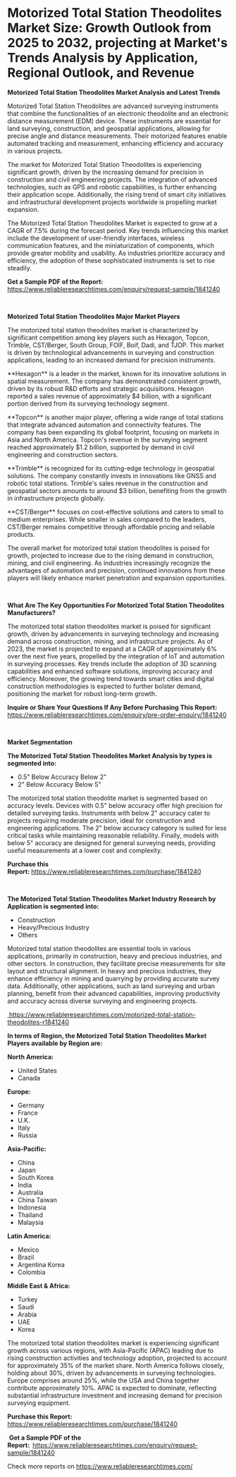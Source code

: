<p><h1>Motorized Total Station Theodolites Market Size: Growth Outlook from 2025 to 2032, projecting at Market's Trends Analysis by Application, Regional Outlook, and Revenue</h1></p><p><strong>Motorized Total Station Theodolites Market Analysis and Latest Trends</strong></p>
<p><p>Motorized Total Station Theodolites are advanced surveying instruments that combine the functionalities of an electronic theodolite and an electronic distance measurement (EDM) device. These instruments are essential for land surveying, construction, and geospatial applications, allowing for precise angle and distance measurements. Their motorized features enable automated tracking and measurement, enhancing efficiency and accuracy in various projects.</p><p>The market for Motorized Total Station Theodolites is experiencing significant growth, driven by the increasing demand for precision in construction and civil engineering projects. The integration of advanced technologies, such as GPS and robotic capabilities, is further enhancing their application scope. Additionally, the rising trend of smart city initiatives and infrastructural development projects worldwide is propelling market expansion.</p><p>The Motorized Total Station Theodolites Market is expected to grow at a CAGR of 7.5% during the forecast period. Key trends influencing this market include the development of user-friendly interfaces, wireless communication features, and the miniaturization of components, which provide greater mobility and usability. As industries prioritize accuracy and efficiency, the adoption of these sophisticated instruments is set to rise steadily.</p></p>
<p><strong>Get a Sample PDF of the Report:&nbsp;</strong> <a href="https://www.reliableresearchtimes.com/enquiry/request-sample/1841240?utm_campaign=3363&utm_medium=2&utm_source=Github&utm_content=ia&utm_term=12042025&utm_id=motorized-total-station-theodolites">https://www.reliableresearchtimes.com/enquiry/request-sample/1841240</a></p>
<p>&nbsp;</p>
<p><strong>Motorized Total Station Theodolites Major Market Players</strong></p>
<p><p>The motorized total station theodolites market is characterized by significant competition among key players such as Hexagon, Topcon, Trimble, CST/Berger, South Group, FOIF, Boif, Dadi, and TJOP. This market is driven by technological advancements in surveying and construction applications, leading to an increased demand for precision instruments.</p><p>**Hexagon** is a leader in the market, known for its innovative solutions in spatial measurement. The company has demonstrated consistent growth, driven by its robust R&D efforts and strategic acquisitions. Hexagon reported a sales revenue of approximately $4 billion, with a significant portion derived from its surveying technology segment.</p><p>**Topcon** is another major player, offering a wide range of total stations that integrate advanced automation and connectivity features. The company has been expanding its global footprint, focusing on markets in Asia and North America. Topcon's revenue in the surveying segment reached approximately $1.2 billion, supported by demand in civil engineering and construction sectors.</p><p>**Trimble** is recognized for its cutting-edge technology in geospatial solutions. The company constantly invests in innovations like GNSS and robotic total stations. Trimble's sales revenue in the construction and geospatial sectors amounts to around $3 billion, benefiting from the growth in infrastructure projects globally.</p><p>**CST/Berger** focuses on cost-effective solutions and caters to small to medium enterprises. While smaller in sales compared to the leaders, CST/Berger remains competitive through affordable pricing and reliable products.</p><p>The overall market for motorized total station theodolites is poised for growth, projected to increase due to the rising demand in construction, mining, and civil engineering. As industries increasingly recognize the advantages of automation and precision, continued innovations from these players will likely enhance market penetration and expansion opportunities.</p></p>
<p>&nbsp;</p>
<p><strong>What Are The Key Opportunities For Motorized Total Station Theodolites Manufacturers?</strong></p>
<p><p>The motorized total station theodolites market is poised for significant growth, driven by advancements in surveying technology and increasing demand across construction, mining, and infrastructure projects. As of 2023, the market is projected to expand at a CAGR of approximately 6% over the next five years, propelled by the integration of IoT and automation in surveying processes. Key trends include the adoption of 3D scanning capabilities and enhanced software solutions, improving accuracy and efficiency. Moreover, the growing trend towards smart cities and digital construction methodologies is expected to further bolster demand, positioning the market for robust long-term growth.</p></p>
<p><strong>Inquire or Share Your Questions If Any Before Purchasing This Report:</strong> <a href="https://www.reliableresearchtimes.com/enquiry/pre-order-enquiry/1841240?utm_campaign=3363&utm_medium=2&utm_source=Github&utm_content=ia&utm_term=12042025&utm_id=motorized-total-station-theodolites">https://www.reliableresearchtimes.com/enquiry/pre-order-enquiry/1841240</a></p>
<p>&nbsp;</p>
<p><strong>Market Segmentation</strong></p>
<p><strong>The Motorized Total Station Theodolites Market Analysis by types is segmented into:</strong></p>
<p><ul><li>0.5" Below Accuracy Below 2"</li><li>2" Below Accuracy Below 5"</li></ul></p>
<p><p>The motorized total station theodolite market is segmented based on accuracy levels. Devices with 0.5" below accuracy offer high precision for detailed surveying tasks. Instruments with below 2" accuracy cater to projects requiring moderate precision, ideal for construction and engineering applications. The 2" below accuracy category is suited for less critical tasks while maintaining reasonable reliability. Finally, models with below 5" accuracy are designed for general surveying needs, providing useful measurements at a lower cost and complexity.</p></p>
<p><strong>Purchase this Report:&nbsp;</strong><a href="https://www.reliableresearchtimes.com/purchase/1841240?utm_campaign=3363&utm_medium=2&utm_source=Github&utm_content=ia&utm_term=12042025&utm_id=motorized-total-station-theodolites">https://www.reliableresearchtimes.com/purchase/1841240</a></p>
<p>&nbsp;</p>
<p><strong>The Motorized Total Station Theodolites Market Industry Research by Application is segmented into:</strong></p>
<p><ul><li>Construction</li><li>Heavy/Precious Industry</li><li>Others</li></ul></p>
<p><p>Motorized total station theodolites are essential tools in various applications, primarily in construction, heavy and precious industries, and other sectors. In construction, they facilitate precise measurements for site layout and structural alignment. In heavy and precious industries, they enhance efficiency in mining and quarrying by providing accurate survey data. Additionally, other applications, such as land surveying and urban planning, benefit from their advanced capabilities, improving productivity and accuracy across diverse surveying and engineering projects.</p></p>
<p><a href="https://www.reliableresearchtimes.com/motorized-total-station-theodolites-r1841240?utm_campaign=3363&utm_medium=2&utm_source=Github&utm_content=ia&utm_term=12042025&utm_id=motorized-total-station-theodolites">&nbsp;https://www.reliableresearchtimes.com/motorized-total-station-theodolites-r1841240</a></p>
<p><strong>In terms of Region, the Motorized Total Station Theodolites Market Players available by Region are:</strong></p>
<p>
    <p> <strong> North America: </strong>
        <ul>
            <li>United States</li>
            <li>Canada</li>
        </ul>
        </p> 
    <p> <strong> Europe: </strong>
        <ul>
            <li>Germany</li>
            <li>France</li>
            <li>U.K.</li>
            <li>Italy</li>
            <li>Russia</li>
        </ul>
        </p> 
    <p> <strong> Asia-Pacific: </strong>
        <ul>
            <li>China</li>
            <li>Japan</li>
            <li>South Korea</li>
            <li>India</li>
            <li>Australia</li>
            <li>China Taiwan</li>
            <li>Indonesia</li>
            <li>Thailand</li>
            <li>Malaysia</li>
        </ul>
        </p> 
    <p> <strong> Latin America: </strong>
        <ul>
            <li>Mexico</li>
            <li>Brazil</li>
            <li>Argentina Korea</li>
            <li>Colombia</li>
        </ul>
        </p> 
    <p> <strong> Middle East & Africa: </strong>
        <ul>
            <li>Turkey</li>
            <li>Saudi</li>
            <li>Arabia</li>
            <li>UAE</li>
            <li>Korea</li>
        </ul>
    </p>
    </p>
<p><p>The motorized total station theodolites market is experiencing significant growth across various regions, with Asia-Pacific (APAC) leading due to rising construction activities and technology adoption, projected to account for approximately 35% of the market share. North America follows closely, holding about 30%, driven by advancements in surveying technologies. Europe comprises around 25%, while the USA and China together contribute approximately 10%. APAC is expected to dominate, reflecting substantial infrastructure investment and increasing demand for precision surveying equipment.</p></p>
<p><strong>Purchase this Report: </strong><a href="https://www.reliableresearchtimes.com/purchase/1841240?utm_campaign=3363&utm_medium=2&utm_source=Github&utm_content=ia&utm_term=12042025&utm_id=motorized-total-station-theodolites">https://www.reliableresearchtimes.com/purchase/1841240</a></p>
<p>&nbsp;<strong>Get a Sample PDF of the Report:&nbsp;&nbsp;</strong><a href="https://www.reliableresearchtimes.com/enquiry/request-sample/1841240?utm_campaign=3363&utm_medium=2&utm_source=Github&utm_content=ia&utm_term=12042025&utm_id=motorized-total-station-theodolites">https://www.reliableresearchtimes.com/enquiry/request-sample/1841240</a></p>
<p><strong></strong></p>
<p>Check more reports on <a href="https://www.reliableresearchtimes.com/?utm_campaign=3363&utm_medium=2&utm_source=Github&utm_content=ia&utm_term=12042025&utm_id=motorized-total-station-theodolites">https://www.reliableresearchtimes.com/</a></p>